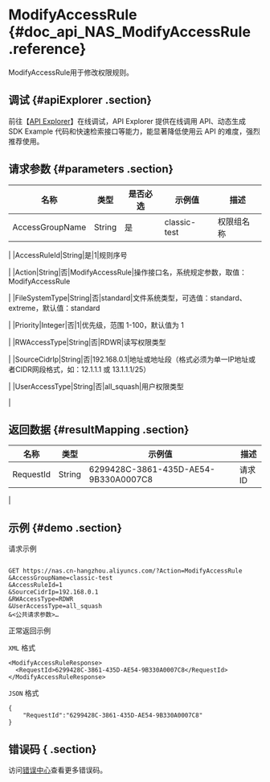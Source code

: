 # ModifyAccessRule {#doc_api_NAS_ModifyAccessRule .reference}

ModifyAccessRule用于修改权限规则。

## 调试 {#apiExplorer .section}

前往【[API Explorer](https://api.aliyun.com/#product=NAS&api=ModifyAccessRule)】在线调试，API Explorer 提供在线调用 API、动态生成 SDK Example 代码和快速检索接口等能力，能显著降低使用云 API 的难度，强烈推荐使用。

## 请求参数 {#parameters .section}

|名称|类型|是否必选|示例值|描述|
|--|--|----|---|--|
|AccessGroupName|String|是|classic-test|权限组名称

 |
|AccessRuleId|String|是|1|规则序号

 |
|Action|String|否|ModifyAccessRule|操作接口名，系统规定参数，取值：ModifyAccessRule

 |
|FileSystemType|String|否|standard|文件系统类型，可选值：standard、extreme，默认值：standard

 |
|Priority|Integer|否|1|优先级，范围 1-100，默认值为 1

 |
|RWAccessType|String|否|RDWR|读写权限类型

 |
|SourceCidrIp|String|否|192.168.0.1|地址或地址段（格式必须为单一IP地址或者CIDR网段格式，如：12.1.1.1 或 13.1.1.1/25）

 |
|UserAccessType|String|否|all\_squash|用户权限类型

 |

## 返回数据 {#resultMapping .section}

|名称|类型|示例值|描述|
|--|--|---|--|
|RequestId|String|6299428C-3861-435D-AE54-9B330A0007C8|请求ID

 |

## 示例 {#demo .section}

请求示例

``` {#request_demo}

GET https://nas.cn-hangzhou.aliyuncs.com/?Action=ModifyAccessRule
&AccessGroupName=classic-test
&AccessRuleId=1
&SourceCidrIp=192.168.0.1
&RWAccessType=RDWR
&UserAccessType=all_squash
&<公共请求参数>…

```

正常返回示例

`XML` 格式

``` {#xml_return_success_demo}
<ModifyAccessRuleResponse>
  <RequestId>6299428C-3861-435D-AE54-9B330A0007C8</RequestId>
</ModifyAccessRuleResponse>

```

`JSON` 格式

``` {#json_return_success_demo}
{
	"RequestId":"6299428C-3861-435D-AE54-9B330A0007C8"
}
```

## 错误码 { .section}

访问[错误中心](https://error-center.aliyun.com/status/product/NAS)查看更多错误码。

